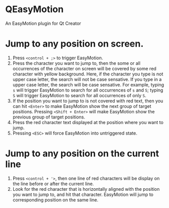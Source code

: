 QEasyMotion
===========

An EasyMotion plugin for Qt Creator

#  Jump to any position on screen.   
1. Press `<control + ;>` to trigger EasyMotion. 
2. Press the character you want to jump to, then the some or all occurrences of the character on screen will be covered by some red character with yellow background. Here, if the character you type is not upper case letter, the search will not be case sensative. If you type in a upper case letter, the search will be case sensative. For example, typing `s` will trigger EasyMotion to search for all occurrences of `s` and `S`;  typing `S` will trigger EasyMotion to search for all occurrences of only `S`.  
3. If the position you want to jump to is not covered with red text, then you can hit `<Enter>` to make EasyMotion show the next group of target positions. Pressing `<Shift + Enter>` will make EasyMotion show the previous group of target positions.
4. Press the red character text displayed at the position where you want to jump.
5. Pressing `<ESC>` will force EasyMotion into untriggered state.

# Jump to any position on the current line
1. Press `<control + '>`, then one line of red characters will be display on the line before or after the current line.
2. Look for the red character that is horizontally aligned with the position you want to jump to, and hit that character. EasyMotion will jump to corresponding position on the same line.